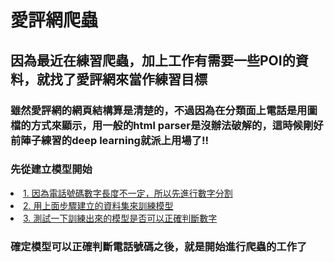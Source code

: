 # 愛評網爬蟲

## 因為最近在練習爬蟲，加上工作有需要一些POI的資料，就找了愛評網來當作練習目標
### 雖然愛評網的網頁結構算是清楚的，不過因為在分類面上電話是用圖檔的方式來顯示，用一般的html parser是沒辦法破解的，這時候剛好前陣子練習的deep learning就派上用場了!!

### 先從建立模型開始
<li><a href="http://nbviewer.jupyter.org/github/mirage7714/python_crawler/blob/master/ipeen/model/image_process.ipynb">1. 因為電話號碼數字長度不一定，所以先進行數字分割</a></li>
<li><a href="http://nbviewer.jupyter.org/github/mirage7714/python_crawler/blob/master/ipeen/model/train_model.ipynb">2. 用上面步驟建立的資料集來訓練模型</a></li>
<li><a href="http://nbviewer.jupyter.org/github/mirage7714/python_crawler/blob/master/ipeen/model/predict_phone_number.ipynb">3. 測試一下訓練出來的模型是否可以正確判斷數字</a></li>

### 確定模型可以正確判斷電話號碼之後，就是開始進行爬蟲的工作了
